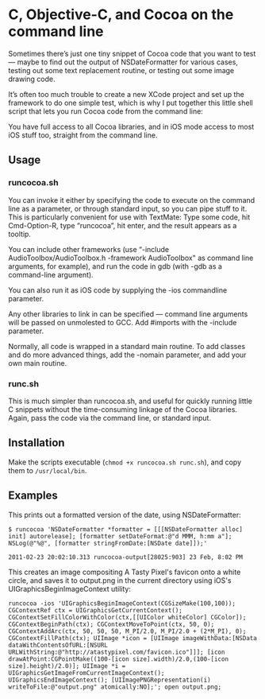 C, Objective-C, and Cocoa on the command line
=============================================

Sometimes there’s just one tiny snippet of Cocoa code that you want to test — maybe to find out the output of NSDateFormatter for various cases, testing out some text replacement routine, or testing out some image drawing code.

It’s often too much trouble to create a new XCode project and set up the framework to do one simple test, which is why I put together this little shell script that lets you run Cocoa code from the command line:



You have full access to all Cocoa libraries, and in iOS mode access to most iOS stuff too, straight from the command line.

Usage
-----

### runcocoa.sh

You can invoke it either by specifying the code to execute on the command line as a parameter, or through standard input, so you can pipe stuff to it. This is particularly convenient for use with TextMate: Type some code, hit Cmd-Option-R, type “runcocoa”, hit enter, and the result appears as a tooltip.

You can include other frameworks (use “-include AudioToolbox/AudioToolbox.h -framework AudioToolbox" as command line arguments, for example), and run the code in gdb (with -gdb as a command-line argument).

You can also run it as iOS code by supplying the -ios commandline parameter.

Any other libraries to link in can be specified — command line arguments will be passed on unmolested to GCC. Add #imports with the -include parameter.

Normally, all code is wrapped in a standard main routine.  To add classes and do more advanced things, add the -nomain parameter, and add your own main routine.

### runc.sh

This is much simpler than runcocoa.sh, and useful for quickly running little C snippets without the time-consuming linkage of the Cocoa libraries.  Again, pass the code via the command line, or standard input.

Installation
------------

Make the scripts executable (`chmod +x runcocoa.sh runc.sh`), and copy them to `/usr/local/bin`.


Examples
--------

This prints out a formatted version of the date, using NSDateFormatter:

    $ runcocoa 'NSDateFormatter *formatter = [[[NSDateFormatter alloc] init] autorelease]; [formatter setDateFormat:@"d MMM, h:mm a"]; NSLog(@"%@", [formatter stringFromDate:[NSDate date]]);'

    2011-02-23 20:02:10.313 runcocoa-output[28025:903] 23 Feb, 8:02 PM

This creates an image compositing A Tasty Pixel's favicon onto a white circle, and saves it to output.png in the current directory using iOS's UIGraphicsBeginImageContext utility:

    runcocoa -ios 'UIGraphicsBeginImageContext(CGSizeMake(100,100)); CGContextRef ctx = UIGraphicsGetCurrentContext(); CGContextSetFillColorWithColor(ctx,[[UIColor whiteColor] CGColor]); CGContextBeginPath(ctx); CGContextMoveToPoint(ctx, 50, 0); CGContextAddArc(ctx, 50, 50, 50, M_PI/2.0, M_PI/2.0 + (2*M_PI), 0); CGContextFillPath(ctx); UIImage *icon = [UIImage imageWithData:[NSData dataWithContentsOfURL:[NSURL URLWithString:@"http://atastypixel.com/favicon.ico"]]]; [icon drawAtPoint:CGPointMake((100-[icon size].width)/2.0,(100-[icon size].height)/2.0)]; UIImage *i = UIGraphicsGetImageFromCurrentImageContext(); UIGraphicsEndImageContext(); [UIImagePNGRepresentation(i) writeToFile:@"output.png" atomically:NO];'; open output.png;